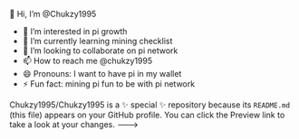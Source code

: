  👋 Hi, I’m @Chukzy1995
- 👀 I’m interested in pi growth 
- 🌱 I’m currently learning mining checklist 
- 💞️ I’m looking to collaborate on pi network 
- 📫 How to reach me @chukzy1995
- 😄 Pronouns: I want to have pi in my wallet 
- ⚡ Fun fact: mining pi 
fun to be with pi network 
  
Chukzy1995/Chukzy1995 is a ✨ special ✨ repository because its `README.md` (this file) appears on your GitHub profile.
You can click the Preview link to take a look at your changes.
--->
